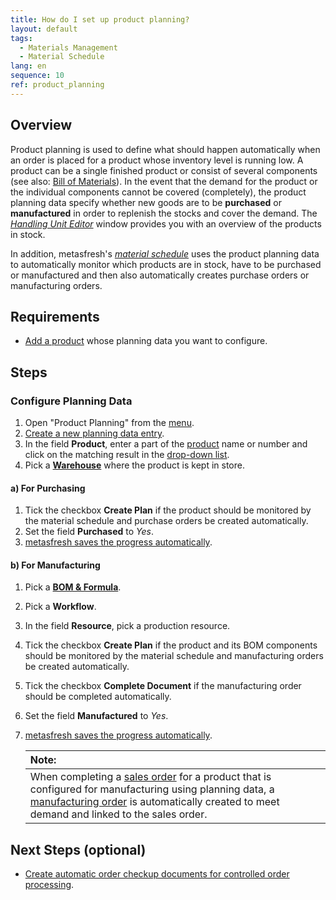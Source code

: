 ```yaml
---
title: How do I set up product planning?
layout: default
tags:
  - Materials Management
  - Material Schedule
lang: en
sequence: 10
ref: product_planning
---
```


## Overview
Product planning is used to define what should happen automatically when an order is placed for a product whose inventory level is running low. A product can be a single finished product or consist of several components (see also: [Bill of Materials](Create_BOM)). In the event that the demand for the product or the individual components cannot be covered (completely), the product planning data specify whether new goods are to be **purchased** or **manufactured** in order to replenish the stocks and cover the demand. The [*Handling Unit Editor*](Menu) window provides you with an overview of the products in stock.

In addition, metasfresh's [*material schedule*](Material_schedule_basics) uses the product planning data to automatically monitor which products are in stock, have to be purchased or manufactured and then also automatically creates purchase orders or manufacturing orders.

## Requirements
- [Add a product](NewProduct) whose planning data you want to configure.

## Steps

### Configure Planning Data
1. Open "Product Planning" from the [menu](Menu).
1. [Create a new planning data entry](New_Record_Window).
1. In the field **Product**, enter a part of the [product](NewProduct) name or number and click on the matching result in the <a href="Keyboard_shortcuts_reference#dropdown" title="Dynamic Search Box (Autocompletion)">drop-down list</a>.
1. Pick a [**Warehouse**](Add_new_warehouse) where the product is kept in store.

#### a) For Purchasing
1. Tick the checkbox **Create Plan** if the product should be monitored by the material schedule and purchase orders be created automatically.
1. Set the field **Purchased** to *Yes*.
1. [metasfresh saves the progress automatically](Saveindicator).

#### b) For Manufacturing
1. Pick a [**BOM & Formula**](Create_BOM).
1. Pick a **Workflow**.
1. In the field **Resource**, pick a production resource.
1. Tick the checkbox **Create Plan** if the product and its BOM components should be monitored by the material schedule and manufacturing orders be created automatically.
1. Tick the checkbox **Complete Document** if the manufacturing order should be completed automatically.
1. Set the field **Manufactured** to *Yes*.
1. [metasfresh saves the progress automatically](Saveindicator).

    | **Note:** |
    | :--- |
    | When completing a [sales order](SalesOrder_recording) for a product that is configured for manufacturing using planning data, a [manufacturing order](NewManufacturingOrder) is automatically created to meet demand and linked to the sales order. |

## Next Steps (optional)
- [Create automatic order checkup documents for controlled order processing](Automatic_order_checkup).
